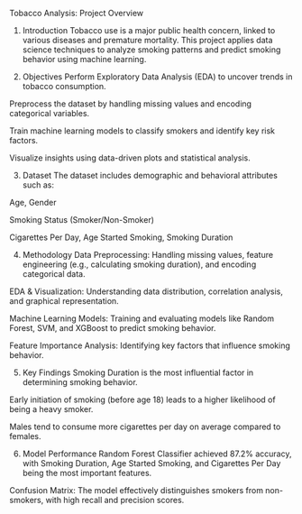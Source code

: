 Tobacco Analysis: Project Overview

1. Introduction
Tobacco use is a major public health concern, linked to various diseases and premature mortality. This project applies data science techniques to analyze smoking patterns and predict smoking behavior using machine learning.

2. Objectives
Perform Exploratory Data Analysis (EDA) to uncover trends in tobacco consumption.

Preprocess the dataset by handling missing values and encoding categorical variables.

Train machine learning models to classify smokers and identify key risk factors.

Visualize insights using data-driven plots and statistical analysis.

3. Dataset
The dataset includes demographic and behavioral attributes such as:

Age, Gender

Smoking Status (Smoker/Non-Smoker)

Cigarettes Per Day, Age Started Smoking, Smoking Duration

4. Methodology
Data Preprocessing: Handling missing values, feature engineering (e.g., calculating smoking duration), and encoding categorical data.

EDA & Visualization: Understanding data distribution, correlation analysis, and graphical representation.

Machine Learning Models: Training and evaluating models like Random Forest, SVM, and XGBoost to predict smoking behavior.

Feature Importance Analysis: Identifying key factors that influence smoking behavior.

5. Key Findings
Smoking Duration is the most influential factor in determining smoking behavior.

Early initiation of smoking (before age 18) leads to a higher likelihood of being a heavy smoker.

Males tend to consume more cigarettes per day on average compared to females.

6. Model Performance
Random Forest Classifier achieved 87.2% accuracy, with Smoking Duration, Age Started Smoking, and Cigarettes Per Day being the most important features.

Confusion Matrix: The model effectively distinguishes smokers from non-smokers, with high recall and precision scores.
